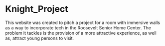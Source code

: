 # Knight_Project
This website was created to pitch a project for a room with immersive walls as a way to incorporate tech in 
the Roosevelt Senior Home Center. The problem it tackles is the provision of a more attractive experience, 
as well as, attract young persons to visit.
